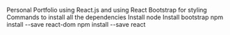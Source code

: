 Personal Portfolio using React.js and using React Bootstrap for styling
Commands to install all the dependencies
Install node
Install bootstrap
npm install --save react-dom
npm install --save react
